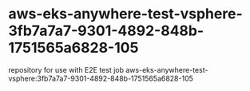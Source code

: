 # aws-eks-anywhere-test-vsphere-3fb7a7a7-9301-4892-848b-1751565a6828-105
repository for use with E2E test job aws-eks-anywhere-test-vsphere:3fb7a7a7-9301-4892-848b-1751565a6828-105
